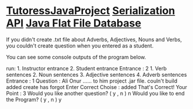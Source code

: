 # <a href="https://alionurulker.000webhostapp.com/2019/03/serialization-api-and-flat-file-database-project-in-java">TutoressJavaProject</a> <a href="https://alionurulker.000webhostapp.com/2019/03/java-12-serialization-api">Serialization API</a> <a href="https://alionurulker.000webhostapp.com/2019/03/java-11-dosyalama">Java Flat File Database</a>

If you didn't create .txt file about Adverbs, Adjectives, Nouns and Verbs, you couldn't create question when you entered as a student.

You can see some console outputs of the program below.

<p>
run:
1. Instructor entrance
2. Student entrance
Entrance : 2
1. Verb sentences
2. Noun sentences
3. Adjective sentences
4. Adverb sentences
Entrance : 1
Question : Ali Onur ...... to him project .jar file.
couln't build
added
create
has
forgot
Enter Correct Choise : added
That's Correct!
Your Point : 3
Would you like another question? ( y , n )
n
Would you like to end the Program? ( y , n )
y
</p>
